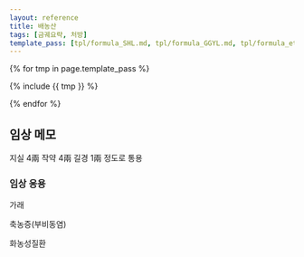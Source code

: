 ```yaml
---
layout: reference
title: 배농산
tags: [금궤요략, 처방]
template_pass: [tpl/formula_SHL.md, tpl/formula_GGYL.md, tpl/formula_etc.md]
---
```


{% for tmp in page.template_pass %}

{% include {{ tmp }} %}

{% endfor %}

## 임상 메모

지실 4兩 작약 4兩 길경 1兩 정도로 통용

### 임상 응용

가래

축농증(부비동염)

화농성질환
